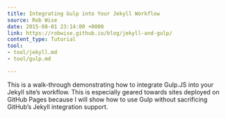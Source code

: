 ```yaml
---
title: Integrating Gulp into Your Jekyll Workflow
source: Rob Wise
date: 2015-08-01 23:14:00 +0000
link: https://robwise.github.io/blog/jekyll-and-gulp/
content_type: Tutorial
tool:
- tool/jekyll.md
- tool/gulp.md

---
```

This is a walk-through demonstrating how to integrate Gulp.JS into your Jekyll site’s workflow. This is especially geared towards sites deployed on GitHub Pages because I will show how to use Gulp without sacrificing GitHub’s Jekyll integration support.





